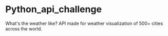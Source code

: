 # Python_api_challenge
What's the weather like? API made for weather visualization of 500+ cities across the world.
